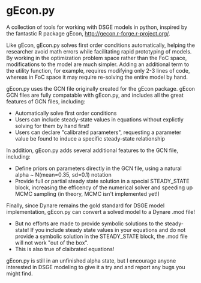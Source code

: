 # gEcon.py
A collection of tools for working with DSGE models in python, inspired by the fantastic R package gEcon, http://gecon.r-forge.r-project.org/.

Like gEcon, gEcon.py solves first order conditions automatically, helping the researcher avoid math errors while facilitating rapid prototyping of models. By working in the optimization problem space rather than the FoC space, modifications to the model are much simpler. Adding an additional term to the utility function, for example, requires modifying only 2-3 lines of code, whereas in FoC space it may require re-solving the entire model by hand.

gEcon.py uses the GCN file originally created for the gEcon package. gEcon GCN files are fully compatable with gEcon.py, and includes all the great features of GCN files, including:
* Automatically solve first order conditions
* Users can include steady-state values in equations without explictly solving for them by hand first!
* Users can declare "calibrated parameters", requesting a parameter value be found to induce a specific steady-state relationship

In addition, gEcon.py adds several additional features to the GCN file, including:

* Define priors on parameters directly in the GCN file, using a natural alpha ~ N(mean=0.35, sd=0.1) notation
* Provide full or partial steady state solution in a special STEADY_STATE block, increasing the efficency of the numerical solver and speeding up MCMC sampling (in theory, MCMC isn't implemented yet!)

Finally, since Dynare remains the gold standard for DSGE model implementation, gEcon.py can convert a solved model to a Dynare .mod file!
* But no efforts are made to provide symbolic solutions to the steady-state! If you include steady state values in your equations and do not provide a symbolic solution in the STEADY_STATE block, the .mod file will not work "out of the box".
* This is also true of claibrated equations!

gEcon.py is still in an unfinished alpha state, but I encourage anyone interested in DSGE modeling to give it a try and and report any bugs you might find.
